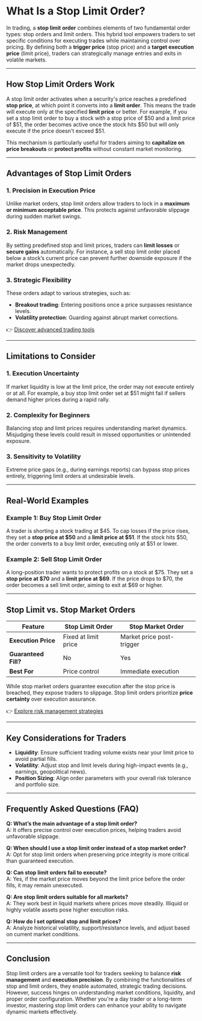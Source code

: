 # What Is a Stop Limit Order?

In trading, a **stop limit order** combines elements of two fundamental order types: stop orders and limit orders. This hybrid tool empowers traders to set specific conditions for executing trades while maintaining control over pricing. By defining both a **trigger price** (stop price) and a **target execution price** (limit price), traders can strategically manage entries and exits in volatile markets.

---

## How Stop Limit Orders Work

A stop limit order activates when a security's price reaches a predefined **stop price**, at which point it converts into a **limit order**. This means the trade will execute only at the specified **limit price** or better. For example, if you set a stop limit order to buy a stock with a stop price of $50 and a limit price of $51, the order becomes active once the stock hits $50 but will only execute if the price doesn't exceed $51.

This mechanism is particularly useful for traders aiming to **capitalize on price breakouts** or **protect profits** without constant market monitoring.

---

## Advantages of Stop Limit Orders

### 1. **Precision in Execution Price**
Unlike market orders, stop limit orders allow traders to lock in a **maximum or minimum acceptable price**. This protects against unfavorable slippage during sudden market swings.

### 2. **Risk Management**
By setting predefined stop and limit prices, traders can **limit losses** or **secure gains** automatically. For instance, a sell stop limit order placed below a stock’s current price can prevent further downside exposure if the market drops unexpectedly.

### 3. **Strategic Flexibility**
These orders adapt to various strategies, such as:
- **Breakout trading**: Entering positions once a price surpasses resistance levels.
- **Volatility protection**: Guarding against abrupt market corrections.

👉 [Discover advanced trading tools](https://bit.ly/okx-bonus)

---

## Limitations to Consider

### 1. **Execution Uncertainty**
If market liquidity is low at the limit price, the order may not execute entirely or at all. For example, a buy stop limit order set at $51 might fail if sellers demand higher prices during a rapid rally.

### 2. **Complexity for Beginners**
Balancing stop and limit prices requires understanding market dynamics. Misjudging these levels could result in missed opportunities or unintended exposure.

### 3. **Sensitivity to Volatility**
Extreme price gaps (e.g., during earnings reports) can bypass stop prices entirely, triggering limit orders at undesirable levels.

---

## Real-World Examples

### Example 1: Buy Stop Limit Order
A trader is shorting a stock trading at $45. To cap losses if the price rises, they set a **stop price at $50** and a **limit price at $51**. If the stock hits $50, the order converts to a buy limit order, executing only at $51 or lower.

### Example 2: Sell Stop Limit Order
A long-position trader wants to protect profits on a stock at $75. They set a **stop price at $70** and a **limit price at $69**. If the price drops to $70, the order becomes a sell limit order, aiming to exit at $69 or higher.

---

## Stop Limit vs. Stop Market Orders

| Feature                  | Stop Limit Order               | Stop Market Order              |
|--------------------------|-------------------------------|-------------------------------|
| **Execution Price**       | Fixed at limit price          | Market price post-trigger     |
| **Guaranteed Fill?**      | No                            | Yes                           |
| **Best For**              | Price control                 | Immediate execution           |

While stop market orders guarantee execution after the stop price is breached, they expose traders to slippage. Stop limit orders prioritize **price certainty** over execution assurance.

👉 [Explore risk management strategies](https://bit.ly/okx-bonus)

---

## Key Considerations for Traders

- **Liquidity**: Ensure sufficient trading volume exists near your limit price to avoid partial fills.
- **Volatility**: Adjust stop and limit levels during high-impact events (e.g., earnings, geopolitical news).
- **Position Sizing**: Align order parameters with your overall risk tolerance and portfolio size.

---

## Frequently Asked Questions (FAQ)

**Q: What’s the main advantage of a stop limit order?**  
A: It offers precise control over execution prices, helping traders avoid unfavorable slippage.

**Q: When should I use a stop limit order instead of a stop market order?**  
A: Opt for stop limit orders when preserving price integrity is more critical than guaranteed execution.

**Q: Can stop limit orders fail to execute?**  
A: Yes, if the market price moves beyond the limit price before the order fills, it may remain unexecuted.

**Q: Are stop limit orders suitable for all markets?**  
A: They work best in liquid markets where prices move steadily. Illiquid or highly volatile assets pose higher execution risks.

**Q: How do I set optimal stop and limit prices?**  
A: Analyze historical volatility, support/resistance levels, and adjust based on current market conditions.

---

## Conclusion

Stop limit orders are a versatile tool for traders seeking to balance **risk management** and **execution precision**. By combining the functionalities of stop and limit orders, they enable automated, strategic trading decisions. However, success hinges on understanding market conditions, liquidity, and proper order configuration. Whether you're a day trader or a long-term investor, mastering stop limit orders can enhance your ability to navigate dynamic markets effectively.